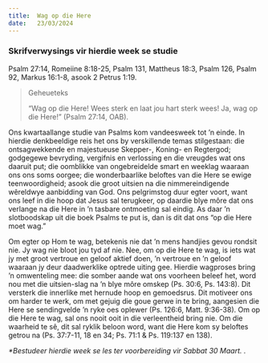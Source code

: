 ```yaml
---
title:  Wag op die Here
date:   23/03/2024
---
```


### Skrifverwysings vir hierdie week se studie
Psalm 27:14, Romeiine 8:18-25, Psalm 131, Mattheus 18:3, Psalm 126, Psalm 92, Markus 16:1-8, asook 2 Petrus 1:19.

> <p>Geheueteks</p>
> “Wag op die Here! Wees sterk en laat jou hart sterk wees! Ja, wag op die Here!” (Psalm 27:14, OAB).

Ons kwartaallange studie van Psalms kom vandeesweek tot ’n einde. In hierdie denkbeeldige reis het ons by verskillende temas stilgestaan: die ontsagwekkende en majestueuse Skepper-, Koning- en Regtergod; godgegewe bevryding, vergifnis en verlossing en die vreugdes wat ons daaruit put; die oomblikke van ongebreidelde smart en weeklag waaraan ons ons soms oorgee; die wonderbaarlike beloftes van die Here se ewige teenwoordigheid; asook die groot uitsien na die nimmereindigende wêreldwye aanbidding van God. Ons pelgrimstog duur egter voort, want ons leef in die hoop dat Jesus sal terugkeer, op daardie blye môre dat ons verlange na die Here in ’n tasbare ontmoeting sal eindig. As daar ’n slotboodskap uit die boek Psalms te put is, dan is dit dat ons “op die Here moet wag.”

Om egter op Hom te wag, betekenis nie dat ’n mens handjies gevou rondsit nie. Jy wag nie bloot jou tyd af nie. Nee, om op die Here te wag, is iets wat jy met groot vertroue en geloof aktief doen, ’n vertroue en ’n geloof waaraan jy deur daadwerklike optrede uiting gee. Hierdie wagproses bring ’n omwenteling mee: die somber aande wat ons voorheen beleef het, word nou met die uitsien-slag na ’n blye môre omskep (Ps. 30:6, Ps. 143:8). Dit versterk die innerlike met hernude hoop en gemoedsrus. Dit motiveer ons om harder te werk, om met gejuig die goue gerwe in te bring, aangesien die Here se sendingvelde ’n ryke oes oplewer (Ps. 126:6, Matt. 9:36-38). Om op die Here te wag, sal ons nooit ooit in die verleentheid bring nie. Om die waarheid te sê, dit sal ryklik beloon word, want die Here kom sy beloftes getrou na (Ps. 37:7-11, 18 en 34; Ps. 71:1 & Ps. 119:137 en 138).

_*Bestudeer hierdie week se les ter voorbereiding vir Sabbat 30 Maart. ._